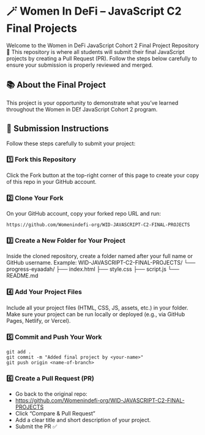 # 🪄 Women In DeFi – JavaScript C2 Final Projects

Welcome to the Women in DeFi JavaScript Cohort 2 Final Project Repository 🎉
This repository is where all students will submit their final JavaScript projects by creating a Pull Request (PR).
Follow the steps below carefully to ensure your submission is properly reviewed and merged.

## 📚 About the Final Project
This project is your opportunity to demonstrate what you’ve learned throughout the Women in DEf JavaScript Cohort 2 program.

## 🧭 Submission Instructions
Follow these steps carefully to submit your project:
### 1️⃣ Fork this Repository
Click the Fork button at the top-right corner of this page to create your copy of this repo in your GitHub account.
### 2️⃣ Clone Your Fork
On your GitHub account, copy your forked repo URL and run:
```
https://github.com/Womenindefi-org/WID-JAVASCRIPT-C2-FINAL-PROJECTS
```

### 3️⃣ Create a New Folder for Your Project
Inside the cloned repository, create a folder named after your full name or GitHub username.
Example:
WID-JAVASCRIPT-C2-FINAL-PROJECTS/
└── progress-eyaadah/
     ├── index.html
     ├── style.css
     ├── script.js
     └── README.md
     

### 4️⃣ Add Your Project Files
Include all your project files (HTML, CSS, JS, assets, etc.) in your folder.
Make sure your project can be run locally or deployed (e.g., via GitHub Pages, Netlify, or Vercel).
### 5️⃣ Commit and Push Your Work
```
git add .
git commit -m "Added final project by <your-name>"
git push origin <name-of-branch>
```

### 6️⃣ Create a Pull Request (PR)
- Go back to the original repo:
- https://github.com/Womenindefi-org/WID-JAVASCRIPT-C2-FINAL-PROJECTS
- Click “Compare & Pull Request”
- Add a clear title and short description of your project.
- Submit the PR ✅


